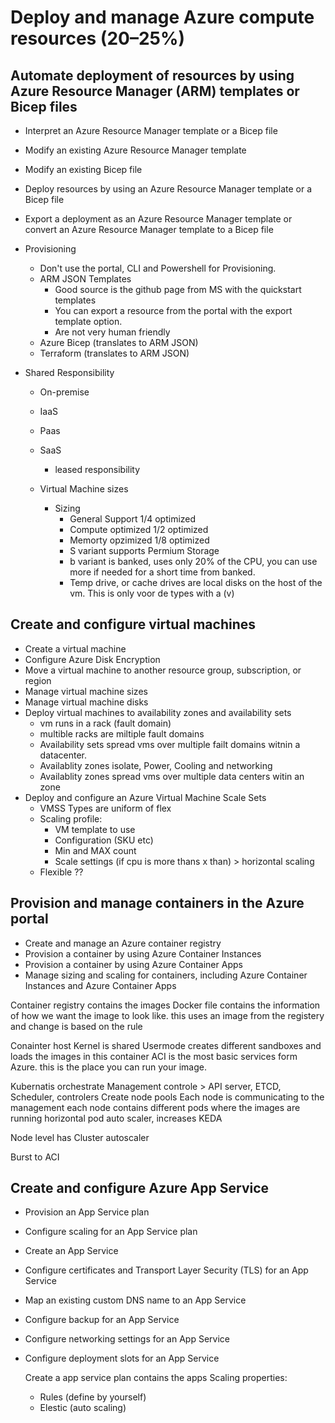 # Deploy and manage Azure compute resources (20–25%)

## Automate deployment of resources by using Azure Resource Manager (ARM) templates or Bicep files

- Interpret an Azure Resource Manager template or a Bicep file
- Modify an existing Azure Resource Manager template
- Modify an existing Bicep file
- Deploy resources by using an Azure Resource Manager template or a Bicep file
- Export a deployment as an Azure Resource Manager template or convert an Azure Resource Manager template to a Bicep file

- Provisioning
  - Don't use the portal, CLI and Powershell for Provisioning.
  - ARM JSON Templates
    - Good source is the github page from MS with the quickstart templates
    - You can export a resource from the portal with the export template option.
    - Are not very human friendly
  - Azure Bicep (translates to ARM JSON)
  - Terraform (translates to ARM JSON)
 
- Shared Responsibility
  - On-premise
  - IaaS
  - Paas
  - SaaS
    - leased responsibility
 
  - Virtual Machine sizes
      - Sizing
           - General Support 1/4 optimized
           - Compute optimized 1/2 optimized
           - Memorty opzimized 1/8 optimized
           - S variant supports Permium Storage
           - b variant is banked, uses only 20% of the CPU, you can use more if needed for a short time from banked.
           - Temp drive, or cache drives are local disks on the host of the vm. This is only voor de types with a (v) 

## Create and configure virtual machines

- Create a virtual machine
- Configure Azure Disk Encryption
- Move a virtual machine to another resource group, subscription, or region
- Manage virtual machine sizes
- Manage virtual machine disks
- Deploy virtual machines to availability zones and availability sets
  - vm runs in a rack (fault domain)
  - multible racks are miltiple fault domains
  - Availability sets spread vms over multiple failt domains witnin a datacenter.
  - Availablity zones isolate, Power, Cooling and networking
  - Availablity zones spread vms over multiple data centers witin an zone
- Deploy and configure an Azure Virtual Machine Scale Sets
    - VMSS Types are uniform of flex
    - Scaling profile:
        - VM template to use
        - Configuration (SKU etc)
        - Min and MAX count
        - Scale settings (if cpu is more thans x than) > horizontal scaling
    - Flexible ??

## Provision and manage containers in the Azure portal

- Create and manage an Azure container registry
- Provision a container by using Azure Container Instances
- Provision a container by using Azure Container Apps
- Manage sizing and scaling for containers, including Azure Container Instances and Azure Container Apps

Container registry contains the images
Docker file contains the information of how we want the image to look like. this uses an image from the registery and change is based on the rule

Conainter host
Kernel is shared
Usermode creates different sandboxes and loads the images in this container
ACI is the most basic services form Azure. this is the place you can run your image.

Kubernatis orchestrate 
Management controle > API server, ETCD, Scheduler, controlers
Create node pools
Each node is communicating to the management
each node contains different pods where the images are running
horizontal pod auto scaler, increases
KEDA 

Node level has Cluster autoscaler

Burst to ACI

## Create and configure Azure App Service

- Provision an App Service plan
- Configure scaling for an App Service plan
- Create an App Service
- Configure certificates and Transport Layer Security (TLS) for an App Service
- Map an existing custom DNS name to an App Service
- Configure backup for an App Service
- Configure networking settings for an App Service
- Configure deployment slots for an App Service

  Create a app service plan contains the apps
  Scaling properties:
  - Rules (define by yourself)
  - Elestic (auto scaling)
  
